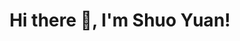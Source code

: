 <h1 align="center">Hi there 👋, I'm Shuo Yuan!</h1>
<!--
**shuoyuan/shuoyuan** is a ✨ _special_ ✨ repository because its `README.md` (this file) appears on your GitHub profile.

Here are some ideas to get you started:
-->

- 🔭 I’m currently working on MI3M, BUPT.
- 🌱 I’m currently learning Smart Service Provisioning in STIN.
- 📫 How to reach me: yuanshuo@bupt.edu.cn
